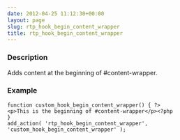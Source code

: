 ```yaml
---
date: 2012-04-25 11:12:30+00:00
layout: page
slug: rtp_hook_begin_content_wrapper
title: rtp_hook_begin_content_wrapper
---
```


### Description


Adds content at the beginning of #content-wrapper.


### Example



    
    function custom_hook_begin_content_wrapper() { ?>
    <p>This is the beginning of #content-wrapper</p><?php
    }
    add_action( 'rtp_hook_begin_content_wrapper', 'custom_hook_begin_content_wrapper' );
